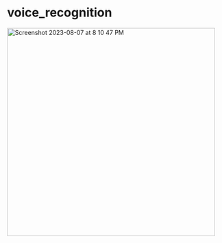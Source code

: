 # voice_recognition

<img width="485" alt="Screenshot 2023-08-07 at 8 10 47 PM" src="https://github.com/RaneemAlowide/voice_recognition/assets/99085418/3b5fc879-5a42-4d40-839f-15596520b7eb">
